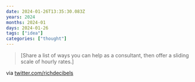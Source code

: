 ```yaml
---
date: 2024-01-26T13:35:30.083Z
years: 2024
months: 2024-01
days: 2024-01-26
tags: ["idea"]
categories: ["thought"]
---
```

> [Share a list of ways you can help as a consultant, then offer a sliding scale of hourly rates.]

via [twitter.com/richdecibels](https://twitter.com/richdecibels/status/1712375858910970041)
